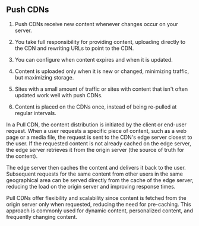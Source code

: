 ## Push CDNs

1. Push CDNs receive new content whenever changes occur on your server. 
2. You take full responsibility for providing content, uploading directly to the CDN and rewriting URLs to point to the CDN. 
3. You can configure when content expires and when it is updated. 
4. Content is uploaded only when it is new or changed, minimizing traffic, but maximizing storage.

5. Sites with a small amount of traffic or sites with content that isn't often updated work well with push CDNs. 
6. Content is placed on the CDNs once, instead of being re-pulled at regular intervals.


In a Pull CDN, the content distribution is initiated by the client or end-user request. 
When a user requests a specific piece of content, such as a web page or a media file, the request is sent to the CDN's edge server closest to the user. 
If the requested content is not already cached on the edge server, the edge server retrieves it from the origin server (the source of truth for the content).

The edge server then caches the content and delivers it back to the user.
Subsequent requests for the same content from other users in the same geographical area can be served directly from the cache of the edge server, reducing the load on the origin server and improving response times.

Pull CDNs offer flexibility and scalability since content is fetched from the origin server only when requested, reducing the need for pre-caching. 
This approach is commonly used for dynamic content, personalized content, and frequently changing content.

